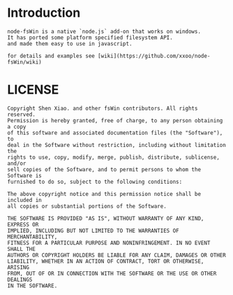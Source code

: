 Introduction
============

	node-fsWin is a native `node.js` add-on that works on windows.
	It has ported some platform specified filesystem API.
	and made them easy to use in javascript.

	for details and examples see [wiki](https://github.com/xxoo/node-fsWin/wiki)

LICENSE
=======

	Copyright Shen Xiao. and other fsWin contributors. All rights reserved.
	Permission is hereby granted, free of charge, to any person obtaining a copy
	of this software and associated documentation files (the "Software"), to
	deal in the Software without restriction, including without limitation the
	rights to use, copy, modify, merge, publish, distribute, sublicense, and/or
	sell copies of the Software, and to permit persons to whom the Software is
	furnished to do so, subject to the following conditions:

	The above copyright notice and this permission notice shall be included in
	all copies or substantial portions of the Software.

	THE SOFTWARE IS PROVIDED "AS IS", WITHOUT WARRANTY OF ANY KIND, EXPRESS OR
	IMPLIED, INCLUDING BUT NOT LIMITED TO THE WARRANTIES OF MERCHANTABILITY,
	FITNESS FOR A PARTICULAR PURPOSE AND NONINFRINGEMENT. IN NO EVENT SHALL THE
	AUTHORS OR COPYRIGHT HOLDERS BE LIABLE FOR ANY CLAIM, DAMAGES OR OTHER
	LIABILITY, WHETHER IN AN ACTION OF CONTRACT, TORT OR OTHERWISE, ARISING
	FROM, OUT OF OR IN CONNECTION WITH THE SOFTWARE OR THE USE OR OTHER DEALINGS
	IN THE SOFTWARE.